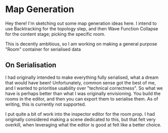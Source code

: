# Map Generation

Hey there! I'm sketching out some map generation ideas here. I intend to use
Backtracking for the topology step, and then Wave Function Collapse for the
content stage; picking the specific room.

This is decently ambitious, so I am working on making a general purpose "Room"
container for serialised data

## On Serialisation

I had originally intended to make everything fully serialised, what a dream that would have been!
Unfortunately, common sense got the best of me, and I wanted to prioritise usability over "technical correctness".
So what we have is perhaps better than what I was originally envisioning. You build the rooms in the editor,
and then you can export them to serialise them. As of writing, this is currently not supported.

I put quite a bit of work into the inspector editor for the room prop. I had originally considered making a scene
dedicated to this, but that felt very overkill, when leveraging what the editor is good at felt like a better choice.